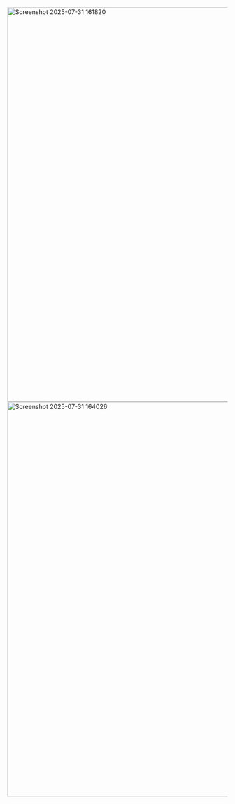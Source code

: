 <img width="1440" height="900" alt="Screenshot 2025-07-31 161820" src="https://github.com/user-attachments/assets/98772281-d36f-425b-9c75-7ce108c147a8" />
<img width="1440" height="900" alt="Screenshot 2025-07-31 164026" src="https://github.com/user-attachments/assets/7ab2e971-aa2c-449a-959a-f7e8a19cc6b7" />
